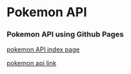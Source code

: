 # Pokemon API

### Pokemon API using Github Pages

[pokemon API index page](https://arindampal-0.github.io/pokemon-api/)

[pokemon api link](https://arindampal-0.github.io/pokemon-api/index.json)
